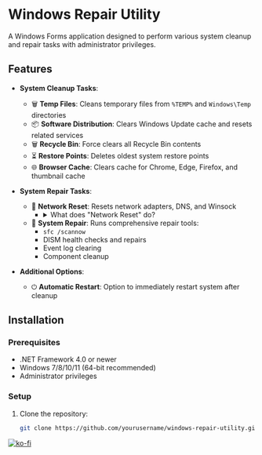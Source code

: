# Windows Repair Utility

<!---![Windows Repair Screenshot](screenshot-placeholder.png)-->

A Windows Forms application designed to perform various system cleanup and repair tasks with administrator privileges.

## Features

- **System Cleanup Tasks**:
  - 🗑️ **Temp Files**: Cleans temporary files from `%TEMP%` and `Windows\Temp` directories
  - 📦 **Software Distribution**: Clears Windows Update cache and resets related services
  - 🗑️ **Recycle Bin**: Force clears all Recycle Bin contents
  - ⏳ **Restore Points**: Deletes oldest system restore points
  - 🌐 **Browser Cache**: Clears cache for Chrome, Edge, Firefox, and thumbnail cache

- **System Repair Tasks**:
  - 📶 **Network Reset**: Resets network adapters, DNS, and Winsock
    - <details>
      <summary>What does "Network Reset" do?</summary>

        - Renews your IP address
        - Clears DNS cache
        - Resets network adapters to default
  - 🔧 **System Repair**: Runs comprehensive repair tools:
    - `sfc /scannow`
    - DISM health checks and repairs
    - Event log clearing
    - Component cleanup

- **Additional Options**:
  - ⏻ **Automatic Restart**: Option to immediately restart system after cleanup

## Installation

### Prerequisites
- .NET Framework 4.0 or newer
- Windows 7/8/10/11 (64-bit recommended)
- Administrator privileges

### Setup
1. Clone the repository:
   ```bash
   git clone https://github.com/yourusername/windows-repair-utility.git

[![ko-fi](https://ko-fi.com/img/githubbutton_sm.svg)](https://ko-fi.com/Z8Z5TRISN)

